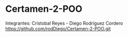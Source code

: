 # Certamen-2-POO
Integrantes: Cristobal Reyes - Diego Rodríguez Cordero
https://github.com/rodDiego/Certamen-2-POO.git
